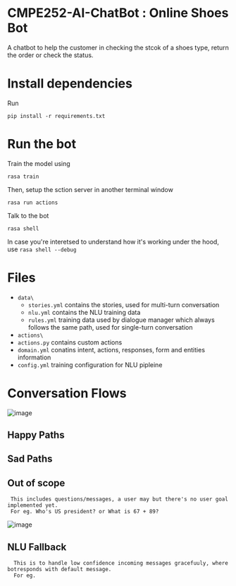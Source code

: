 # CMPE252-AI-ChatBot : Online Shoes Bot

A chatbot to help the customer in checking the stcok of a shoes type, return the order or check the status.


# Install dependencies
Run

```
pip install -r requirements.txt
```

# Run the bot

Train the model using 
```
rasa train
```

Then, setup the sction server in another terminal window 
```
rasa run actions
```

Talk to the bot
```
rasa shell
```

In case you're interetsed to understand how it's working under the hood, use `rasa shell --debug`


# Files
  - `data\`
    - `stories.yml` contains the stories, used for multi-turn conversation
    - `nlu.yml` contains the NLU training data
    - `rules.yml` training data used by dialogue manager which always follows the same path, used for single-turn conversation
  - `actions\`
   - `actions.py` contains custom actions
  - `domain.yml` conatins intent, actions, responses, form and entities information
  - `config.yml` training configuration for NLU pipleine

# Conversation Flows
![image](https://user-images.githubusercontent.com/90728105/166392485-d2caf8e4-4d06-45cd-b70d-a5c02f047933.png)

  ## Happy Paths
  
  
  ## Sad Paths
      
      
  
  
  ## Out of scope
     This includes questions/messages, a user may but there's no user goal implemented yet. 
     For eg. Who's US president? or What is 67 + 89?
   ![image](https://user-images.githubusercontent.com/90728105/166393306-75f81132-bae2-4bc6-ba77-909d4919273b.png)
     
   ## NLU Fallback
      This is to handle low confidence incoming messages gracefuuly, where botresponds with default message.
      For eg. 

            
  
  
